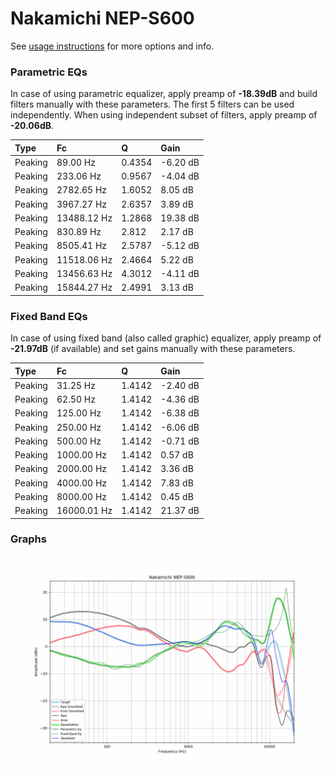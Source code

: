 # Nakamichi NEP-S600
See [usage instructions](https://github.com/jaakkopasanen/AutoEq#usage) for more options and info.

### Parametric EQs
In case of using parametric equalizer, apply preamp of **-18.39dB** and build filters manually
with these parameters. The first 5 filters can be used independently.
When using independent subset of filters, apply preamp of **-20.06dB**.

| Type    | Fc          |      Q | Gain     |
|:--------|:------------|:-------|:---------|
| Peaking | 89.00 Hz    | 0.4354 | -6.20 dB |
| Peaking | 233.06 Hz   | 0.9567 | -4.04 dB |
| Peaking | 2782.65 Hz  | 1.6052 | 8.05 dB  |
| Peaking | 3967.27 Hz  | 2.6357 | 3.89 dB  |
| Peaking | 13488.12 Hz | 1.2868 | 19.38 dB |
| Peaking | 830.89 Hz   | 2.812  | 2.17 dB  |
| Peaking | 8505.41 Hz  | 2.5787 | -5.12 dB |
| Peaking | 11518.06 Hz | 2.4664 | 5.22 dB  |
| Peaking | 13456.63 Hz | 4.3012 | -4.11 dB |
| Peaking | 15844.27 Hz | 2.4991 | 3.13 dB  |

### Fixed Band EQs
In case of using fixed band (also called graphic) equalizer, apply preamp of **-21.97dB**
(if available) and set gains manually with these parameters.

| Type    | Fc          |      Q | Gain     |
|:--------|:------------|:-------|:---------|
| Peaking | 31.25 Hz    | 1.4142 | -2.40 dB |
| Peaking | 62.50 Hz    | 1.4142 | -4.36 dB |
| Peaking | 125.00 Hz   | 1.4142 | -6.38 dB |
| Peaking | 250.00 Hz   | 1.4142 | -6.06 dB |
| Peaking | 500.00 Hz   | 1.4142 | -0.71 dB |
| Peaking | 1000.00 Hz  | 1.4142 | 0.57 dB  |
| Peaking | 2000.00 Hz  | 1.4142 | 3.36 dB  |
| Peaking | 4000.00 Hz  | 1.4142 | 7.83 dB  |
| Peaking | 8000.00 Hz  | 1.4142 | 0.45 dB  |
| Peaking | 16000.01 Hz | 1.4142 | 21.37 dB |

### Graphs
![](./Nakamichi%20NEP-S600.png)